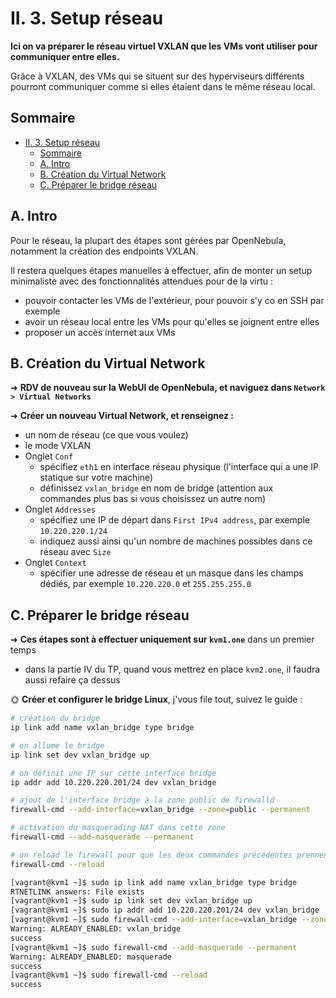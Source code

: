 # II. 3. Setup réseau

**Ici on va préparer le réseau virtuel VXLAN que les VMs vont utiliser pour communiquer entre elles.**

Grâce à VXLAN, des VMs qui se situent sur des hyperviseurs différents pourront communiquer comme si elles étaient dans le même réseau local.

## Sommaire

- [II. 3. Setup réseau](#ii-3-setup-réseau)
  - [Sommaire](#sommaire)
  - [A. Intro](#a-intro)
  - [B. Création du Virtual Network](#b-création-du-virtual-network)
  - [C. Préparer le bridge réseau](#c-préparer-le-bridge-réseau)

## A. Intro

Pour le réseau, la plupart des étapes sont gérées par OpenNebula, notamment la création des endpoints VXLAN.

Il restera quelques étapes manuelles à effectuer, afin de monter un setup minimaliste avec des fonctionnalités attendues pour de la virtu :

- pouvoir contacter les VMs de l'extérieur, pour pouvoir s'y co en SSH par exemple
- avoir un réseau local entre les VMs pour qu'elles se joignent entre elles
- proposer un accès internet aux VMs

## B. Création du Virtual Network

➜ **RDV de nouveau sur la WebUI de OpenNebula, et naviguez dans `Network > Virtual Networks`**

➜ **Créer un nouveau Virtual Network, et renseignez :**

- un nom de réseau (ce que vous voulez)
- le mode VXLAN
- Onglet `Conf`
  - spécifiez `eth1` en interface réseau physique (l'interface qui a une IP statique sur votre machine)
  - définissez `vxlan_bridge` en nom de bridge (attention aux commandes plus bas si vous choisissez un autre nom)
- Onglet `Addresses`
  - spécifiez une IP de départ dans `First IPv4 address`, par exemple `10.220.220.1/24`
  - indiquez aussi ainsi qu'un nombre de machines possibles dans ce réseau avec `Size`
- Onglet `Context`
  - spécifier une adresse de réseau et un masque dans les champs dédiés, par exemple `10.220.220.0` et `255.255.255.0`

## C. Préparer le bridge réseau

➜ **Ces étapes sont à effectuer uniquement sur `kvm1.one`** dans un premier temps

- dans la partie IV du TP, quand vous mettrez en place `kvm2.one`, il faudra aussi refaire ça dessus

🌞 **Créer et configurer le bridge Linux**, j'vous file tout, suivez le guide :

```bash
# création du bridge
ip link add name vxlan_bridge type bridge

# on allume le bridge
ip link set dev vxlan_bridge up 

# on définit une IP sur cette interface bridge
ip addr add 10.220.220.201/24 dev vxlan_bridge

# ajout de l'interface bridge à la zone public de firewalld
firewall-cmd --add-interface=vxlan_bridge --zone=public --permanent

# activation du masquerading NAT dans cette zone
firewall-cmd --add-masquerade --permanent

# on reload le firewall pour que les deux commandes précédentes prennent effet
firewall-cmd --reload
```

```bash
[vagrant@kvm1 ~]$ sudo ip link add name vxlan_bridge type bridge
RTNETLINK answers: File exists
[vagrant@kvm1 ~]$ sudo ip link set dev vxlan_bridge up 
[vagrant@kvm1 ~]$ sudo ip addr add 10.220.220.201/24 dev vxlan_bridge
[vagrant@kvm1 ~]$ sudo firewall-cmd --add-interface=vxlan_bridge --zone=public --permanent
Warning: ALREADY_ENABLED: vxlan_bridge
success
[vagrant@kvm1 ~]$ sudo firewall-cmd --add-masquerade --permanent
Warning: ALREADY_ENABLED: masquerade
success
[vagrant@kvm1 ~]$ sudo firewall-cmd --reload
success